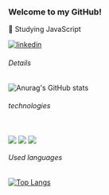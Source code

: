 ### Welcome to my GitHub! 
📖 Studying JavaScript

[![linkedin](https://img.shields.io/badge/LinkedIn-0077B5?style=for-the-badge&logo=linkedin&logoColor=white)](https://www.linkedin.com/in/kamilly-da-rosa-77964930a/)


###### Details

![Anurag's GitHub stats](https://github-readme-stats.vercel.app/api?username=k9milly&show_icons=true&theme=dracula)


###### technologies
<div style="display: inline_block"><br/>
  <img align="center" src="https://img.shields.io/badge/HTML-239120?style=for-the-badge&logo=html5&logoColor=white" />
  <img align="center" src="https://img.shields.io/badge/CSS-239120?&style=for-the-badge&logo=css3&logoColor=white" />
  <img align="center" src="https://img.shields.io/badge/JavaScript-F7DF1E?style=for-the-badge&logo=javascript&logoColor=black" />
 
</div>


###### Used languages

[![Top Langs](https://github-readme-stats.vercel.app/api/top-langs/?username=k9milly)](https://github.com/k9milly/github-readme-stats)


